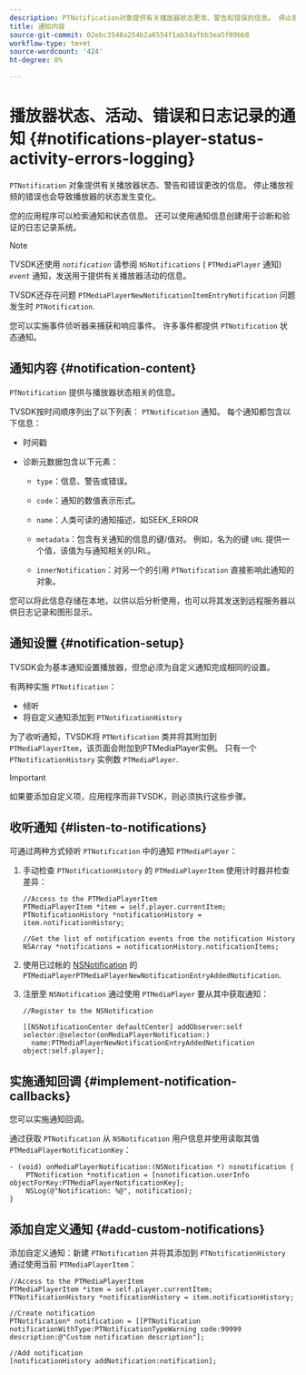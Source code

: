 ```yaml
---
description: PTNotification对象提供有关播放器状态更改、警告和错误的信息。 停止播放视频的错误也会导致播放器的状态发生变化。
title: 通知内容
source-git-commit: 02ebc3548a254b2a6554f1ab34afbb3ea5f09bb8
workflow-type: tm+mt
source-wordcount: '424'
ht-degree: 0%

---
```


# 播放器状态、活动、错误和日志记录的通知 {#notifications-player-status-activity-errors-logging}

`PTNotification` 对象提供有关播放器状态、警告和错误更改的信息。 停止播放视频的错误也会导致播放器的状态发生变化。

您的应用程序可以检索通知和状态信息。 还可以使用通知信息创建用于诊断和验证的日志记录系统。

>[!NOTE]
>
>TVSDK还使用 *`notification`* 请参阅 `NSNotifications` ( `PTMediaPlayer` 通知) *`event`* 通知，发送用于提供有关播放器活动的信息。

TVSDK还存在问题 `PTMediaPlayerNewNotificationItemEntryNotification` 问题发生时 `PTNotification`.

您可以实施事件侦听器来捕获和响应事件。 许多事件都提供 `PTNotification` 状态通知。

## 通知内容 {#notification-content}

`PTNotification` 提供与播放器状态相关的信息。

TVSDK按时间顺序列出了以下列表： `PTNotification` 通知。 每个通知都包含以下信息：

* 时间戳
* 诊断元数据包含以下元素：

   * `type`：信息、警告或错误。
   * `code`：通知的数值表示形式。
   * `name`：人类可读的通知描述，如SEEK_ERROR
   * `metadata`：包含有关通知的信息的键/值对。 例如，名为的键 `URL` 提供一个值，该值为与通知相关的URL。

   * `innerNotification`：对另一个的引用 `PTNotification` 直接影响此通知的对象。

您可以将此信息存储在本地，以供以后分析使用，也可以将其发送到远程服务器以供日志记录和图形显示。

## 通知设置 {#notification-setup}

TVSDK会为基本通知设置播放器，但您必须为自定义通知完成相同的设置。

有两种实施 `PTNotification`：

* 倾听
* 将自定义通知添加到 `PTNotificationHistory`

为了收听通知，TVSDK将 `PTNotification` 类并将其附加到 `PTMediaPlayerItem`，该页面会附加到PTMediaPlayer实例。 只有一个 `PTNotificationHistory` 实例数 `PTMediaPlayer`.

>[!IMPORTANT]
>
>如果要添加自定义项，应用程序而非TVSDK，则必须执行这些步骤。

## 收听通知 {#listen-to-notifications}

可通过两种方式倾听 `PTNotification` 中的通知 `PTMediaPlayer`：

1. 手动检查 `PTNotificationHistory` 的 `PTMediaPlayerItem` 使用计时器并检查差异：

   ```
   //Access to the PTMediaPlayerItem  
   PTMediaPlayerItem *item = self.player.currentItem; 
   PTNotificationHistory *notificationHistory = item.notificationHistory; 
   
   //Get the list of notification events from the notification History  
   NSArray *notifications = notificationHistory.notificationItems;
   ```

1. 使用已过帐的 [NSNotification](https://developer.apple.com/library/mac/%23documentation/Cocoa/Reference/Foundation/Classes/NSNotification_Class/Reference/Reference.html) 的 `PTMediaPlayerPTMediaPlayerNewNotificationEntryAddedNotification`.
1. 注册至 `NSNotification` 通过使用 `PTMediaPlayer` 要从其中获取通知：

   ```
   //Register to the NSNotification 
   
   [[NSNotificationCenter defaultCenter] addObserver:self selector:@selector(onMediaPlayerNotification:)  
     name:PTMediaPlayerNewNotificationEntryAddedNotification object:self.player];
   ```

## 实施通知回调 {#implement-notification-callbacks}

您可以实施通知回调。

通过获取 `PTNotification` 从 `NSNotification` 用户信息并使用读取其值 `PTMediaPlayerNotificationKey`：

```
- (void) onMediaPlayerNotification:(NSNotification *) nsnotification { 
    PTNotification *notification = [nsnotification.userInfo objectForKey:PTMediaPlayerNotificationKey]; 
    NSLog(@"Notification: %@", notification); 
}
```

## 添加自定义通知 {#add-custom-notifications}

添加自定义通知：新建 `PTNotification` 并将其添加到 `PTNotificationHistory` 通过使用当前 `PTMediaPlayerItem`：

```
//Access to the PTMediaPlayerItem  
PTMediaPlayerItem *item = self.player.currentItem; 
PTNotificationHistory *notificationHistory = item.notificationHistory; 
 
//Create notification 
PTNotification* notification = [[PTNotification notificationWithType:PTNotificationTypeWarning code:99999 description:@"Custom notification description"]; 
 
//Add notification 
[notificationHistory addNotification:notification];
```

